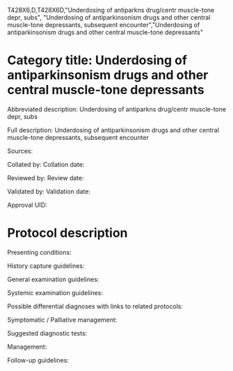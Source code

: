 T428X6,D,T428X6D,"Underdosing of antiparkns drug/centr muscle-tone depr, subs", "Underdosing of antiparkinsonism drugs and other central muscle-tone depressants, subsequent encounter","Underdosing of antiparkinsonism drugs and other central muscle-tone depressants"
# Category title: Underdosing of antiparkinsonism drugs and other central muscle-tone depressants

Abbreviated description: Underdosing of antiparkns drug/centr muscle-tone depr, subs

Full description: Underdosing of antiparkinsonism drugs and other central muscle-tone depressants, subsequent encounter

Sources:

Collated by:
Collation date:

Reviewed by:
Review date:

Validated by:
Validation date:

Approval UID:

# Protocol description

Presenting conditions:

History capture guidelines:

General examination guidelines:

Systemic examination guidelines:

Possible differential diagnoses with links to related protocols:

Symptomatic / Palliative management:

Suggested diagnostic tests:

Management:

Follow-up guidelines:
